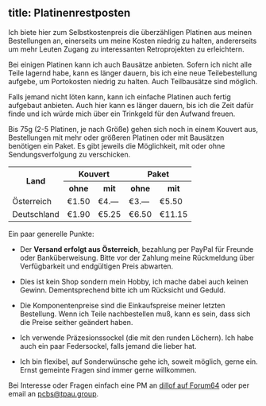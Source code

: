 title: Platinenrestposten
---
Ich biete hier zum Selbstkostenpreis die überzähligen Platinen aus meinen Bestellungen an, einerseits um meine Kosten niedrig zu halten, andererseits um mehr Leuten Zugang zu interessanten Retroprojekten zu erleichtern.

Bei einigen Platinen kann ich auch Bausätze anbieten. Sofern ich nicht alle Teile lagernd habe, kann es länger dauern, bis ich eine neue Teilebestellung aufgebe, um Portokosten niedrig zu halten. Auch Teilbausätze sind möglich.

Falls jemand nicht löten kann, kann ich einfache Platinen auch fertig aufgebaut anbieten. Auch hier kann es länger dauern, bis ich die Zeit dafür finde und ich würde mich über ein Trinkgeld für den Aufwand freuen.

Bis 75g (2-5 Platinen, je nach Größe) gehen sich noch in einem Kouvert aus, Bestellungen mit mehr oder größeren Platinen oder mit Bausätzen benötigen ein Paket. Es gibt jeweils die Möglichkeit, mit oder ohne Sendungsverfolgung zu verschicken.

<table class="components postage">
<tr class="header"><th rowspan="2">Land</th><th colspan="2">Kouvert</th><th colspan="2">Paket</th></tr>
<tr class="header"><th>ohne</th><th>mit</th><th>ohne</th><th>mit</th></tr>
<tr class="country"><td>Österreich</td><td>€1.50</td><td>€4.—</td><td>€3.—</td><td>€5.50</td></tr>
<tr class="country"><td>Deutschland</td><td>€1.90</td><td>€5.25</td><td>€6.50</td><td>€11.15</td></tr>
</table>

Ein paar generelle Punkte:

- Der **Versand erfolgt aus Österreich**, bezahlung per PayPal für Freunde oder Banküberweisung. Bitte vor der Zahlung meine Rückmeldung über Verfügbarkeit und endgültigen Preis abwarten.

- Dies ist kein Shop sondern mein Hobby, ich mache dabei auch keinen Gewinn. Dementsprechend bitte ich um Rücksicht und Geduld.

- Die Komponentenpreise sind die Einkaufspreise meiner letzten Bestellung. Wenn ich Teile nachbestellen muß, kann es sein, dass sich die Preise seither geändert haben. 

- Ich verwende Präzesionssockel (die mit den runden Löchern). Ich habe auch ein paar Federsockel, falls jemand die lieber hat.

- Ich bin flexibel, auf Sonderwünsche gehe ich, soweit möglich, gerne ein. Ernst gemeinte Fragen sind immer gerne willkommen.

Bei Interesse oder Fragen einfach eine PM an [dillof auf Forum64](https://www.forum64.de/wcf/index.php?user/22674-dillof/) oder per email an [pcbs@tpau.group](mailto:pcbs@tpau.group).
